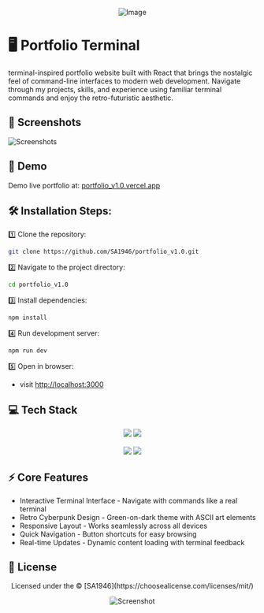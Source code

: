 <div align="center" >

![Image](https://github.com/user-attachments/assets/207519a8-ce38-4fda-8596-07cb8ebc8a6e)

</div>

# 🖥️ Portfolio Terminal

terminal-inspired portfolio website built with React that brings the nostalgic feel of command-line interfaces to modern web development. Navigate through my projects, skills, and experience using familiar terminal commands and enjoy the retro-futuristic aesthetic.
## 📸 Screenshots

![Screenshots](https://github.com/user-attachments/assets/b7c6f16f-b80c-41e0-a770-31727510f12e)




## 🚀 Demo
 Demo live portfolio at: [portfolio_v1.0.vercel.app](https://portfolio-v10-woad.vercel.app/)
## 🛠️ Installation Steps:

1️⃣ Clone the repository:

```bash
git clone https://github.com/SA1946/portfolio_v1.0.git
```
2️⃣ Navigate to the project directory:
```bash
cd portfolio_v1.0
```
3️⃣ Install dependencies:

```bash
npm install
```
4️⃣ Run development server:

```bash
npm run dev

```
5️⃣ Open in browser:
- visit [http://localhost:3000](http://localhost:3000/)




## 💻 Tech Stack

<div align="center">

<div>
<img src="https://img.shields.io/badge/react%20-%2320232a.svg?&style=for-the-badge&logo=react&logoColor=%2361DAFB"/>

<img src="https://img.shields.io/badge/vuejs%20-%2335495e.svg?&style=for-the-badge&logo=vue.js&logoColor=%234FC08D"/>

</div>
<br/>
<div>
<img src="https://img.shields.io/badge/html5%20-%23E34F26.svg?&style=for-the-badge&logo=html5&logoColor=white"/>
<img src="https://img.shields.io/badge/tailwindcss-%2338B2AC.svg?style=for-the-badge&logo=tailwind-css&logoColor=white"/>

</div>
</div>

## ⚡ Core Features

- Interactive Terminal Interface - Navigate with commands like a real terminal
- Retro Cyberpunk Design - Green-on-dark theme with ASCII art elements
- Responsive Layout - Works seamlessly across all devices
- Quick Navigation - Button shortcuts for easy browsing
- Real-time Updates - Dynamic content loading with terminal feedback

    


## 📄 License

<div align="center">
Licensed under the © [SA1946](https://choosealicense.com/licenses/mit/)

![Screenshot](https://camo.githubusercontent.com/ff1d4eb768b74fa335491dd8a7e87d95017665c1570e5a8828fddfdb728da450/68747470733a2f2f63617073756c652d72656e6465722e76657263656c2e6170702f6170693f747970653d776176696e6726636f6c6f723d6772616469656e74266865696768743d3130302673656374696f6e3d666f6f746572)
</div>




